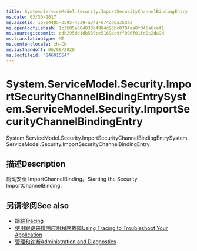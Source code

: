 ```yaml
---
title: System.ServiceModel.Security.ImportSecurityChannelBindingEntry
ms.date: 03/30/2017
ms.assetid: 167e4485-3595-43a9-a342-674cd6a35daa
ms.openlocfilehash: 1c3685a684838b4904d93bc0784aa8f045a6caf1
ms.sourcegitcommit: cdb295dd1db589ce5169ac9ff096f01fd0c2da9d
ms.translationtype: MT
ms.contentlocale: zh-CN
ms.lasthandoff: 06/09/2020
ms.locfileid: "84601564"
---
```

# <a name="systemservicemodelsecurityimportsecuritychannelbindingentry"></a><span data-ttu-id="60cee-102">System.ServiceModel.Security.ImportSecurityChannelBindingEntry</span><span class="sxs-lookup"><span data-stu-id="60cee-102">System.ServiceModel.Security.ImportSecurityChannelBindingEntry</span></span>
<span data-ttu-id="60cee-103">System.ServiceModel.Security.ImportSecurityChannelBindingEntry</span><span class="sxs-lookup"><span data-stu-id="60cee-103">System.ServiceModel.Security.ImportSecurityChannelBindingEntry</span></span>  
  
## <a name="description"></a><span data-ttu-id="60cee-104">描述</span><span class="sxs-lookup"><span data-stu-id="60cee-104">Description</span></span>  
 <span data-ttu-id="60cee-105">启动安全 ImportChannelBinding。</span><span class="sxs-lookup"><span data-stu-id="60cee-105">Starting the Security ImportChannelBinding.</span></span>  
  
## <a name="see-also"></a><span data-ttu-id="60cee-106">另请参阅</span><span class="sxs-lookup"><span data-stu-id="60cee-106">See also</span></span>

- [<span data-ttu-id="60cee-107">跟踪</span><span class="sxs-lookup"><span data-stu-id="60cee-107">Tracing</span></span>](index.md)
- [<span data-ttu-id="60cee-108">使用跟踪来排除应用程序故障</span><span class="sxs-lookup"><span data-stu-id="60cee-108">Using Tracing to Troubleshoot Your Application</span></span>](using-tracing-to-troubleshoot-your-application.md)
- [<span data-ttu-id="60cee-109">管理和诊断</span><span class="sxs-lookup"><span data-stu-id="60cee-109">Administration and Diagnostics</span></span>](../index.md)
